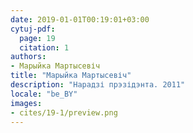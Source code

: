 ```yaml
---
date: 2019-01-01T00:19:01+03:00
cytuj-pdf:
  page: 19
  citation: 1
authors:
- Марыйка Мартысевіч
title: "Марыйка Мартысевіч"
description: "Нарадзі прэзідэнта. 2011"
locale: "be_BY"
images:
- cites/19-1/preview.png
---
```

